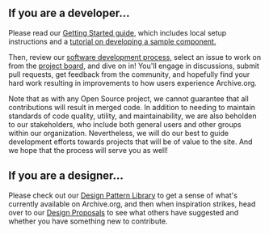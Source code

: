 ## If you are a developer...

Please read our [Getting Started guide](https://github.com/internetarchive/iaux/wiki/Getting-Started), which includes local setup instructions and a [tutorial on developing a sample component.](https://github.com/internetarchive/iaux/wiki/Tutorial-Developing-a-Component)

Then, review our [software development process,](https://github.com/internetarchive/iaux/wiki/Software-Development-Process) select an issue to work on from the [project board](https://github.com/internetarchive/iaux/projects/1), and dive on in! You'll engage in discussions, submit pull requests, get feedback from the community, and hopefully find your hard work resulting in improvements to how users experience Archive.org.

Note that as with any Open Source project, we cannot guarantee that all contributions will result in merged code. In addition to needing to maintain standards of code quality, utility, and maintainability, we are also beholden to our stakeholders, who include both general users and other groups within our organization. Nevertheless, we will do our best to guide development efforts towards projects that will be of value to the site. And we hope that the process will serve you as well!

## If you are a designer...

Please check out our [Design Pattern Library](https://github.com/internetarchive/iaux/wiki/Design-Pattern-Library) to get a sense of what's currently available on Archive.org, and then when inspiration strikes, head over to our [Design Proposals](https://github.com/internetarchive/iaux/wiki/Design-Proposals) to see what others have suggested and whether you have something new to contribute.
